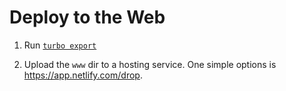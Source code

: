 # Deploy to the Web

1. Run [`turbo export`](/cli/export)

2. Upload the `www` dir to a hosting service. One simple options is https://app.netlify.com/drop.